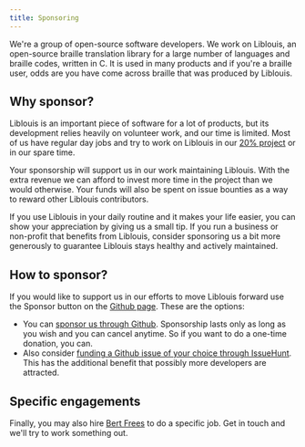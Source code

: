 ```yaml
---
title: Sponsoring
---
```


We're a group of open-source software developers. We work on
Liblouis, an open-source braille translation library for a large
number of languages and braille codes, written in C. It is used in
many products and if you're a braille user, odds are you have come
across braille that was produced by Liblouis.

## Why sponsor?

Liblouis is an important piece of software for a lot of products, but
its development relies heavily on volunteer work, and our time is
limited. Most of us have regular day jobs and try to work on Liblouis
in our [20% project](https://en.wikipedia.org/wiki/20%25_Project) or
in our spare time.

Your sponsorship will support us in our work maintaining
Liblouis. With the extra revenue we can afford to invest more time in
the project than we would otherwise. Your funds will also be spent on
issue bounties as a way to reward other Liblouis contributors.

If you use Liblouis in your daily routine and it makes your life
easier, you can show your appreciation by giving us a small tip. If
you run a business or non-profit that benefits from Liblouis, consider
sponsoring us a bit more generously to guarantee Liblouis stays
healthy and actively maintained.

## How to sponsor?

If you would like to support us in our efforts to move Liblouis
forward use the Sponsor button on the [Github
page](https://github.com/liblouis/liblouis). These are the options:

- You can [sponsor us through
  Github](https://github.com/sponsors/bertfrees). Sponsorship
  lasts only as long as you wish and you can cancel anytime. So if you
  want to do a one-time donation, you can.
- Also consider [funding a Github issue of your choice through
  IssueHunt](https://issuehunt.io/r/liblouis/liblouis/issues). This
  has the additional benefit that possibly more developers are
  attracted.

## Specific engagements

Finally, you may also hire [Bert Frees](https://github.com/bertfrees)
to do a specific job. Get in touch and we'll try to work something
out.

